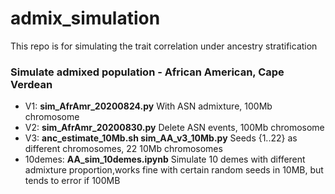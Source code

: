# admix_simulation

This repo is for simulating the trait correlation under ancestry stratification

### Simulate admixed population - African American, Cape Verdean

* V1: __sim_AfrAmr_20200824.py__
With ASN admixture, 100Mb chromosome 
* V2: __sim_AfrAmr_20200830.py__
Delete ASN events, 100Mb chromosome 
* V3: __anc_estimate_10Mb.sh sim_AA_v3_10Mb.py__
Seeds {1..22} as different chromosomes, 22 10Mb chromosomes
* 10demes: __AA_sim_10demes.ipynb__
Simulate 10 demes with different admixture proportion,works fine with certain random seeds in 10MB, but tends to error if 100MB
